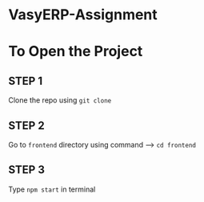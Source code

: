 # VasyERP-Assignment

# To Open the Project 

## STEP 1

Clone the repo using 
`git clone`

## STEP 2

Go to `frontend` directory
using command --> `cd frontend`

## STEP 3

Type `npm start` in terminal
